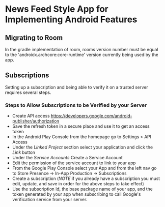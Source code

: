 # News Feed Style App for Implementing Android Features 

## Migrating to Room
In the gradle implementation of room, rooms version number must be equal to the 'androidx.archcore:core-runtime' version currently being used by the app.

## Subscriptions
Setting up a subscription and being able to verify it on a trusted server requires several steps. 

### Steps to Allow Subscriptions to be Verified by your Server
* Create API access https://developers.google.com/android-publisher/authorization
* Save the refresh token in a secure place and use it to get an access token 
* In the Android Play Console from the homepage go to Settings > API Access
* Under the _Linked Project_ section select your application and click the _Link_ button 
* Under the _Service Accounts_ Create a Service Account
* Edit the permission of the service account to link to your app
* From the Google Play Console select your App and from the left nav go to Store Presence -> In-App Production -> Subscriptions 
* Create a subscription (*NOTE* if you already have a subscription you must edit, update, and save in order for the above steps to take effect)
* Use the subscription Id, the base package name of your app, and the token generated by your app when subscribing to call Google's verification service from your server.  
